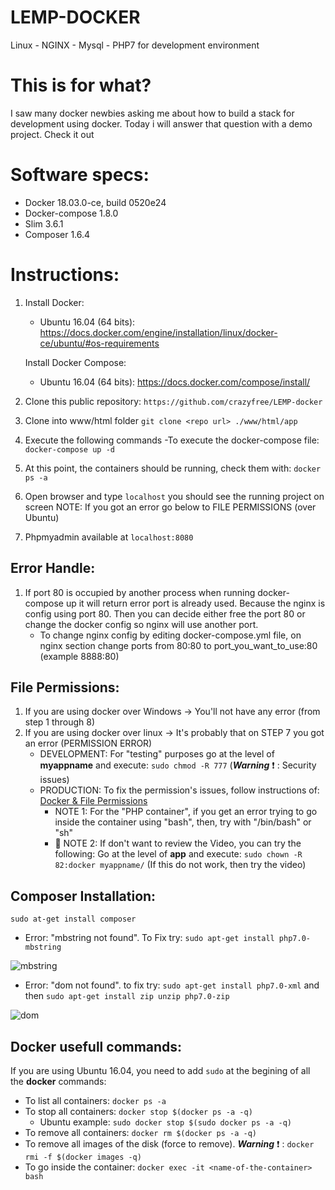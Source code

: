# LEMP-DOCKER
Linux - NGINX - Mysql - PHP7 for development environment

# This is for what?
I saw many docker newbies asking me about how to build a stack for development using docker. 
Today i will answer that question with a demo project. Check it out

# Software specs:
   - Docker 18.03.0-ce, build 0520e24
   - Docker-compose 1.8.0
   - Slim 3.6.1
   - Composer 1.6.4
# Instructions:
1. Install Docker:
   - Ubuntu 16.04 (64 bits): https://docs.docker.com/engine/installation/linux/docker-ce/ubuntu/#os-requirements
   
   Install Docker Compose:
   - Ubuntu 16.04 (64 bits): https://docs.docker.com/compose/install/
   
2. Clone this public repository:
   `https://github.com/crazyfree/LEMP-docker`

3. Clone into www/html folder
   `git clone <repo url> ./www/html/app`

4. Execute the following commands
   -To execute the docker-compose file: `docker-compose up -d`

5. At this point, the containers should be running, check them with: `docker ps -a` 

6. Open browser and type `localhost` you should see the running project on screen
   NOTE: If you got an error go below to FILE PERMISSIONS (over Ubuntu)

7. Phpmyadmin available at `localhost:8080`

## Error Handle: 
1. If port 80 is occupied by another process when running docker-compose up it will return error port is already used. Because the nginx is config using port 80. Then you can decide either free the port 80 or change the docker config so nginx will use another port.
    - To change nginx config by editing docker-compose.yml file, on nginx section change ports from 80:80 to port_you_want_to_use:80 (example 8888:80)

## File Permissions:
1. If you are using docker over Windows -> You'll not have any error (from step 1 through 8)
2. If you are using docker over linux -> It's probably that on STEP 7 you got an error (PERMISSION ERROR)
   - DEVELOPMENT: For "testing" purposes go at the level of **myappname** and execute: `sudo chmod -R 777` (***Warning*** :exclamation: : Security issues)
   - PRODUCTION: To fix the permission's issues, follow instructions of: [Docker & File Permissions](https://serversforhackers.com/c/dckr-file-permissions)   
        - NOTE 1: For the "PHP container", if you get an error trying to go inside the container using "bash", then, try with "/bin/bash" or "sh"
        - :key: NOTE 2: If don't want to review the Video, you can try the following: Go at the level of **app** and execute: `sudo chown -R 82:docker myappname/` (If this do not work, then try the video)

## Composer Installation:
`sudo at-get install composer`

   - Error: "mbstring not found". To Fix try: `sudo apt-get install php7.0-mbstring`
   
   ![mbstring](https://user-images.githubusercontent.com/17578664/34341464-dc0f2668-e976-11e7-9516-40057a267569.jpg)
   
   - Error: "dom not found". to fix try: `sudo apt-get install php7.0-xml` and then `sudo apt-get install zip unzip php7.0-zip`
   
   ![dom](https://user-images.githubusercontent.com/17578664/34341576-e40af570-e978-11e7-8799-9b60a7dc9eac.jpg)

## Docker usefull commands:
If you are using Ubuntu 16.04, you need to add `sudo` at the begining of all the **docker** commands:

- To list all containers: `docker ps -a`
- To stop all containers: `docker stop $(docker ps -a -q)`
  - Ubuntu example: `sudo docker stop $(sudo docker ps -a -q)`
- To remove all containers: `docker rm $(docker ps -a -q)`
- To remove all images of the disk (force to remove). ***Warning*** :exclamation: : `docker rmi -f $(docker images -q)`
- To go inside the container: `docker exec -it <name-of-the-container> bash`

